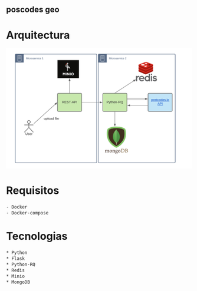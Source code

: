 ## poscodes geo

# Arquitectura

![arquitecture](./readme_img/mi_aguila.png)

# Requisitos

    - Docker
    - Docker-compose

# Tecnologias

    * Python
    * Flask
    * Python-RQ
    * Redis
    * Minio
    * MongoDB


